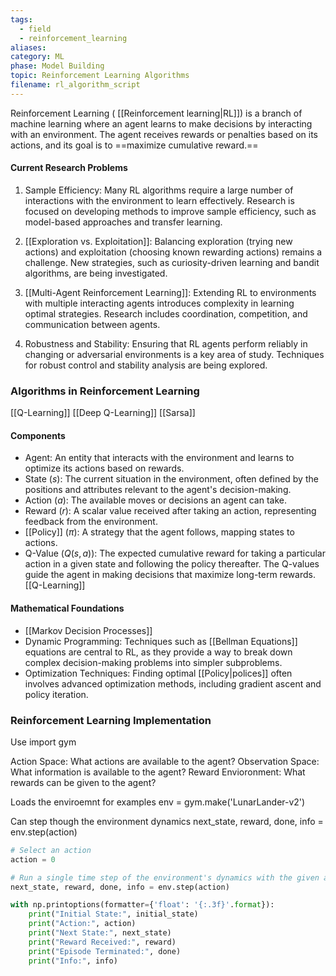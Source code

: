 ```yaml
---
tags: 
  - field
  - reinforcement_learning
aliases:
category: ML
phase: Model Building
topic: Reinforcement Learning Algorithms
filename: rl_algorithm_script
---
```

Reinforcement Learning ( [[Reinforcement learning|RL]]) is a branch of machine learning where an agent learns to make decisions by interacting with an environment. The agent receives rewards or penalties based on its actions, and its goal is to ==maximize cumulative reward.==
#### Current Research Problems

1. Sample Efficiency: Many RL algorithms require a large number of interactions with the environment to learn effectively. Research is focused on developing methods to improve sample efficiency, such as model-based approaches and transfer learning.
    
2. [[Exploration vs. Exploitation]]: Balancing exploration (trying new actions) and exploitation (choosing known rewarding actions) remains a challenge. New strategies, such as curiosity-driven learning and bandit algorithms, are being investigated.
    
3. [[Multi-Agent Reinforcement Learning]]: Extending RL to environments with multiple interacting agents introduces complexity in learning optimal strategies. Research includes coordination, competition, and communication between agents.
    
4. Robustness and Stability: Ensuring that RL agents perform reliably in changing or adversarial environments is a key area of study. Techniques for robust control and stability analysis are being explored.

### Algorithms in Reinforcement Learning

[[Q-Learning]]
[[Deep Q-Learning]]
[[Sarsa]]
#### Components

- Agent: An entity that interacts with the environment and learns to optimize its actions based on rewards.
- State ($s$): The current situation in the environment, often defined by the positions and attributes relevant to the agent's decision-making.
- Action ($a$): The available moves or decisions an agent can take.
- Reward ($r$): A scalar value received after taking an action, representing feedback from the environment.
- [[Policy]] ($\pi$): A strategy that the agent follows, mapping states to actions.
- Q-Value ($Q(s, a)$): The expected cumulative reward for taking a particular action in a given state and following the policy thereafter. The Q-values guide the agent in making decisions that maximize long-term rewards. [[Q-Learning]]
#### Mathematical Foundations

- [[Markov Decision Processes]]
- Dynamic Programming: Techniques such as [[Bellman Equations]] equations are central to RL, as they provide a way to break down complex decision-making problems into simpler subproblems.
- Optimization Techniques: Finding optimal [[Policy|polices]] often involves advanced optimization methods, including gradient ascent and policy iteration.

### Reinforcement Learning Implementation

Use import gym

Action Space: What actions are available to the agent?
Observation Space: What information is available to the agent?
Reward Envioronment: What rewards can be given to the agent?

Loads the enviroemnt for examples
env = gym.make('LunarLander-v2')

Can step though the environment dynamics
next_state, reward, done, info = env.step(action)

```python
# Select an action
action = 0

# Run a single time step of the environment's dynamics with the given action.
next_state, reward, done, info = env.step(action)

with np.printoptions(formatter={'float': '{:.3f}'.format}):
    print("Initial State:", initial_state)
    print("Action:", action)
    print("Next State:", next_state)
    print("Reward Received:", reward)
    print("Episode Terminated:", done)
    print("Info:", info)
```